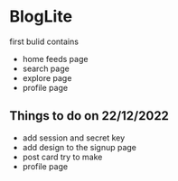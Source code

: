 # BlogLite

first bulid contains
- home feeds page 
- search page
- explore page
- profile page


## Things to do on 22/12/2022
- add session and secret key
- add design to the signup page
- post card
try to make
- profile page
